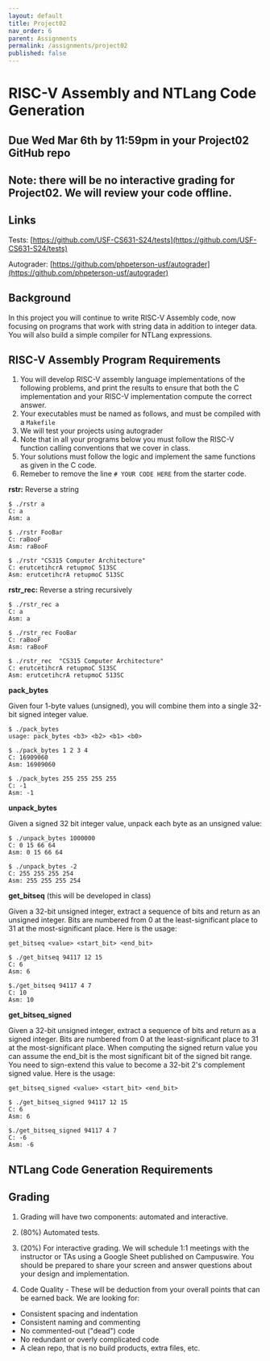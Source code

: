 ```yaml
---
layout: default
title: Project02
nav_order: 6
parent: Assignments
permalink: /assignments/project02
published: false
---
```


# RISC-V Assembly and NTLang Code Generation

## Due Wed Mar 6th by 11:59pm in your Project02 GitHub repo

## Note: there will be no interactive grading for Project02. We will review your code offline.

## Links

Tests: [https://github.com/USF-CS631-S24/tests](https://github.com/USF-CS631-S24/tests)

Autograder: [https://github.com/phpeterson-usf/autograder](https://github.com/phpeterson-usf/autograder)

## Background

In this project you will continue to write RISC-V Assembly code, now focusing on programs that work with string data in addition to integer data. You will also build a simple compiler for NTLang expressions.


## RISC-V Assembly Program Requirements

1. You will develop RISC-V assembly language implementations of the following problems, and print the results to ensure that both the C implementation and your RISC-V implementation compute the correct answer.
1. Your executables must be named as follows, and must be compiled with a `Makefile`
1. We will test your projects using autograder
1. Note that in all your programs below you must follow the RISC-V function calling conventions that we cover in class.
1. Your solutions must follow the logic and implement the same functions as given in the C code.
1. Remeber to remove the line `# YOUR CODE HERE` from the starter code.

**rstr:** Reverse a string

    $ ./rstr a
    C: a
    Asm: a

    $ ./rstr FooBar
    C: raBooF
    Asm: raBooF

    $ ./rstr "CS315 Computer Architecture"
    C: erutcetihcrA retupmoC 513SC
    Asm: erutcetihcrA retupmoC 513SC

**rstr_rec:** Reverse a string recursively

    $ ./rstr_rec a
    C: a
    Asm: a

    $ ./rstr_rec FooBar
    C: raBooF
    Asm: raBooF

    $ ./rstr_rec  "CS315 Computer Architecture"
    C: erutcetihcrA retupmoC 513SC
    Asm: erutcetihcrA retupmoC 513SC

**pack_bytes**

Given four 1-byte values (unsigned), you will combine them into a single 32-bit signed integer value.

    $ ./pack_bytes
    usage: pack_bytes <b3> <b2> <b1> <b0>

    $ ./pack_bytes 1 2 3 4
    C: 16909060
    Asm: 16909060

    $ ./pack_bytes 255 255 255 255
    C: -1
    Asm: -1

**unpack_bytes**

Given a signed 32 bit integer value, unpack each byte as an unsigned value:

    $ ./unpack_bytes 1000000
    C: 0 15 66 64
    Asm: 0 15 66 64

    $ ./unpack_bytes -2
    C: 255 255 255 254
    Asm: 255 255 255 254

**get_bitseq** (this will be developed in class)

Given a 32-bit unsigned integer, extract a sequence of bits and return as an unsigned integer. Bits are numbered from 0
 at the least-significant place to 31 at the most-significant place. Here is the usage:

`get_bitseq <value> <start_bit> <end_bit>`

    $ ./get_bitseq 94117 12 15
    C: 6
    Asm: 6

    $./get_bitseq 94117 4 7
    C: 10
    Asm: 10

**get_bitseq_signed**

Given a 32-bit unsigned integer, extract a sequence of bits and return as a signed integer. Bits are numbered from 0 at
 the least-significant place to 31 at the most-significant place. When computing the signed return value you can assume
 the end_bit is the most significant bit of the signed bit range. You need to sign-extend this value to become a 32-bit
 2's complement signed value. Here is the usage:

`get_bitseq_signed <value> <start_bit> <end_bit>`

    $ ./get_bitseq_signed 94117 12 15
    C: 6
    Asm: 6

    $./get_bitseq_signed 94117 4 7
    C: -6
    Asm: -6

## NTLang Code Generation Requirements



## Grading

1. Grading will have two components: automated and interactive.

2. (80%) Automated tests.

3. (20%) For interactive grading. We will schedule 1:1 meetings with the instructor or TAs using a Google Sheet published on Campuswire. You should be prepared to share your screen and answer questions about your design and implementation.

4. Code Quality - These will be deduction from your overall points that can be earned back. We are looking for:
  - Consistent spacing and indentation
  - Consistent naming and commenting
  - No commented-out ("dead") code
  - No redundant or overly complicated code
  - A clean repo, that is no build products, extra files, etc.

